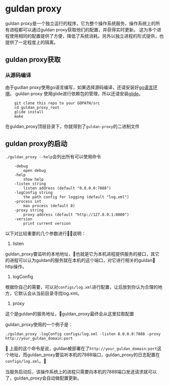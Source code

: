 # guldan proxy

guldan proxy是一个独立运行的程序，它为整个操作系统服务，操作系统上的所有进程都可以通过guldan proxy获取他们的配置，并获得实时更新。
这为多个进程使用相同的配置提供了方便，降低了系统消耗。另外以独立进程的形式提供，也提供了一定程度上的隔离。

## guldan proxy获取

### 从源码编译

由于gudlan proxy使用go语言编写，如果选择源码编译，还请安装好[go语言环境](https://golang.org/doc/install)。
guldan proxy 使用glide进行依赖包的管理，所以还请安装[glide](https://github.com/Masterminds/glide)。

```
    git clone this repo to your GOPATH/src
    cd guldan_proxy_root
    glide install
    make
```

在guldan_proxy顶层目录下，你就得到了`guldan-proxy`的二进制文件


## guldan proxy的启动

`./guldan_proxy --help`会列出所有可以使用命令

```
    -debug
        open debug
    -help
        show help
    -listen string
        listen address (default "0.0.0.0:7888")
    -logConfig string
        the path config for logging (default "log.xml")
    -process int
        max process (default 8)
    -proxy string
        proxy address (default "http://127.0.0.1:8080")
    -version
        print current version
```

以下对比较重要的几个参数进行说明：

1. listen

guldan_proxy要监听的本地地址，也就是它为本机进程提供服务的接口，其它的进程可以认为guldan的服务就在本机的这个端口，对它进行相关的guldan http操作。

1. logConfig

根据你自己的需要，可以对`configs/log.xml`进行配置，让后放到你认为合理的地方，它默认会从当前目录寻找log.xml。

1. proxy

这个是guldan的服务地址，guldan_proxy最终会从这里拉取配置


guldan_proxy使用的一个例子是：

```
./guldan_proxy -logConfig configs/log.xml -listen 0.0.0.0:7888 -proxy http://your_guldan_domain:port
```

上面的这个命令是说，guldan被部署在了`http://your_guldan_domain:port`这个地址，而guldan_proxy要监听本机的7888端口，guldan_proxy的日志配置在`configs/log.xml`。

当服务启动后，该操作系统上的进程只需要向本机的7888端口发送请求就可以了，guldan_proxy会自动做配置更新。
